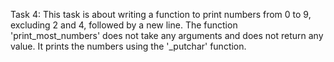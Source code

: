 Task 4: This task is about writing a function to print numbers from 0 to 9, excluding 2 and 4, followed by a new line. The function 'print_most_numbers' does not take any arguments and does not return any value. It prints the numbers using the '_putchar' function.
